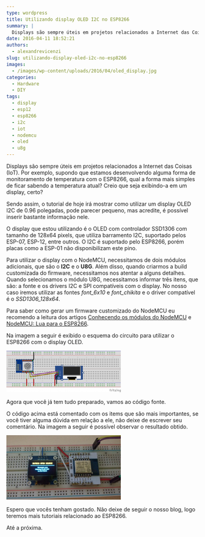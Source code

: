 ```yaml
---
type: wordpress
title: Utilizando display OLED I2C no ESP8266
summary: |
  Displays são sempre úteis em projetos relacionados a Internet das Coisas (IoT). Por exemplo, supondo que estamos desenvolvendo alguma forma de monitoramento de temperatura com o ESP8266, qual a forma mais simples de ficar sabendo a temperatura atual? Creio que seja exibindo-a em um display, certo?
date: 2016-04-11 18:52:21
authors:
  - alexandrevicenzi
slug: utilizando-display-oled-i2c-no-esp8266
images:
  - /images/wp-content/uploads/2016/04/oled_display.jpg
categories:
  - Hardware
  - DIY
tags:
  - display
  - esp12
  - esp8266
  - i2c
  - iot
  - nodemcu
  - oled
  - u8g
---
```


Displays são sempre úteis em projetos relacionados a Internet das Coisas (IoT). Por exemplo, supondo que estamos desenvolvendo alguma forma de monitoramento de temperatura com o ESP8266, qual a forma mais simples de ficar sabendo a temperatura atual? Creio que seja exibindo-a em um display, certo?

Sendo assim, o tutorial de hoje irá mostrar como utilizar um display OLED I2C de 0.96 polegadas, pode parecer pequeno, mas acredite, é possível inserir bastante informação nele.

O display que estou utilizando é o <a>OLED com controlador SSD1306</a> com tamanho de 128x64 pixels, que utiliza barramento I2C, suportado pelos ESP-07, ESP-12, entre outros. O I2C é suportado pelo ESP8266, porém placas como a ESP-01 não disponibilizam este pino.

<!--more-->

Para utilizar o display com o NodeMCU, necessitamos de dois módulos adicionais, que são o <strong>I2C</strong> e o <strong>U8G</strong>. Além disso, quando criarmos a build customizada do firmware, necessitamos nos atentar a alguns detalhes. Quando selecionamos o módulo U8G, necessitamos informar três itens, que são: a fonte e os drivers I2C e SPI compatíveis com o display. No nosso caso iremos utilizar as fontes <em>font_6x10</em> e <em>font_chikita</em> e o driver compatível é o <em>SSD1306_128x64</em>.

Para saber como gerar um firmware customizado do NodeMCU eu recomendo a leitura dos artigos <a href="/conhecendo-os-modulos-do-nodemcu">Conhecendo os módulos do NodeMCU</a> e <a href="/nodemcu-lua-para-o-esp8266">NodeMCU: Lua para o ESP8266</a>.

Na imagem a seguir é exibido o esquema do circuito para utilizar o ESP8266 com o display OLED.

<a href="/images/wp-content/uploads/2016/04/oled_esp12.png" rel="attachment wp-att-5126"><img class="aligncenter size-medium wp-image-5126" src="/images/wp-content/uploads/2016/04/oled_esp12-300x109.png" alt="OLED I2C" width="300" height="109" /></a>

Agora que você já tem tudo preparado, vamos ao código fonte.

<script src="//gistfy-app.herokuapp.com/github/ButecoOpenSource/exemplos/nodemcu/esp_oled.lua?branch=master" type="text/javascript"></script>

O código acima está comentado com os items que são mais importantes, se você tiver alguma dúvida em relação a ele, não deixe de escrever seu comentário. Na imagem a seguir é possível observar o resultado obtido.

<a href="/images/wp-content/uploads/2016/04/ESP12-OLED_Display_I2C.png" rel="attachment wp-att-5125"><img class="aligncenter size-medium wp-image-5125" src="/images/wp-content/uploads/2016/04/ESP12-OLED_Display_I2C-300x169.png" alt="Resultado OLED" width="300" height="169" /></a>

Espero que vocês tenham gostado. Não deixe de seguir o nosso blog, logo teremos mais tutoriais relacionado ao ESP8266.

Até a próxima.
